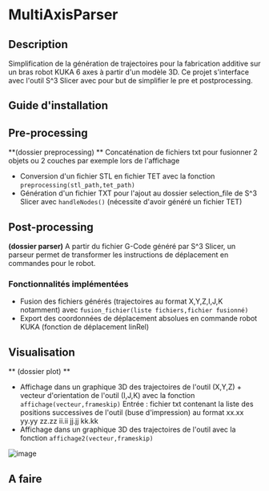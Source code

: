 # MultiAxisParser

## Description ##
Simplification de la génération de trajectoires pour la fabrication additive sur un bras robot KUKA 6 axes à partir d'un modèle 3D.
Ce projet s'interface avec l'outil S^3 Slicer avec pour but de simplifier le pre et postprocessing.


## Guide d'installation ##


## Pre-processing ##
**(dossier preprocessing) **
Concaténation de fichiers txt pour fusionner 2 objets ou 2 couches par exemple lors de l'affichage
- Conversion d'un fichier STL en fichier TET avec la fonction `preprocessing(stl_path,tet_path)`
- Génération d'un fichier TXT pour l'ajout au dossier selection_file de S^3 Slicer avec `handleNodes()` (nécessite d'avoir généré un fichier TET)


## Post-processing ###
**(dossier parser)**
A partir du fichier G-Code généré par S^3 Slicer, un parseur permet de transformer les instructions de déplacement en commandes pour le robot.

### Fonctionnalités implémentées ###
- Fusion des fichiers générés (trajectoires au format X,Y,Z,I,J,K notamment) avec `fusion_fichier(liste fichiers,fichier fusionné)`
- Export des coordonnées de déplacement absolues en commande robot KUKA (fonction de déplacement linRel)

## Visualisation ##
** (dossier plot) **
- Affichage dans un graphique 3D des trajectoires de l'outil (X,Y,Z) + vecteur d'orientation de l'outil (I,J,K) avec la fonction `affichage(vecteur,frameskip)`
Entrée : fichier txt contenant la liste des positions successives de l'outil (buse d'impression) au format xx.xx yy.yy zz.zz ii.ii jj.jj kk.kk
- Affichage dans un graphique 3D des trajectoires de l'outil avec la fonction `affichage2(vecteur,frameskip)`

![image](https://github.com/user-attachments/assets/f5f661f5-b6dc-4fa1-9021-f8b154ccb019)


## A faire ##

